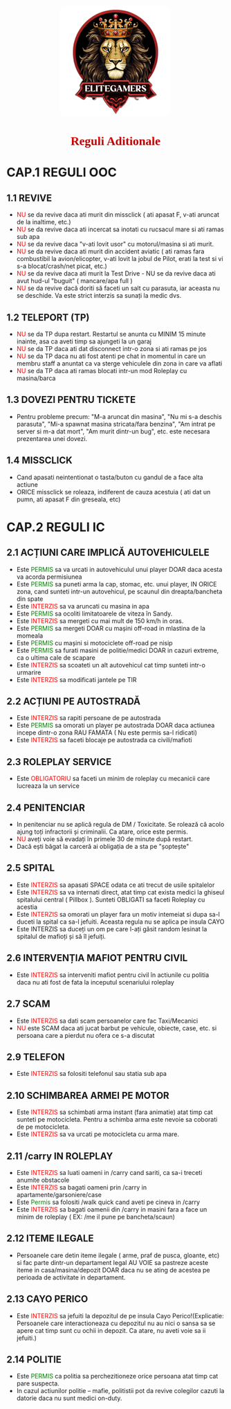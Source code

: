 <img src="../public/elitegamers.png" alt="pozaRegulament" width="256" height="256" style="display: block; margin: 0px auto; border-radius: 1%; border-radius: 5%;">

# <center><span style="font-family: Conthrax; background: -webkit-linear-gradient(red, darkred); -webkit-background-clip: text; -webkit-text-fill-color: transparent;">Reguli Aditionale</span></center>

# CAP.1 REGULI OOC
## 1.1 REVIVE
 - <span style="color: red;">NU</span> se da revive daca ati murit din missclick ( ati apasat F, v-ati aruncat de la inaltime, etc.)
 - <span style="color: red;">NU</span> se da revive daca ati incercat sa inotati cu rucsacul mare si ati ramas sub apa
 - <span style="color: red;">NU</span> se da revive daca "v-ati lovit usor" cu motorul/masina si ati murit. 
 - <span style="color: red;">NU</span> se da revive daca ati murit din accident aviatic ( ati ramas fara combustibil la avion/elicopter, v-ati lovit la jobul de Pilot, erati la test si vi s-a blocat/crash/net picat, etc.)
 - <span style="color: red;">NU</span> se da revive daca ati murit la Test Drive - NU se da revive daca ati avut hud-ul "buguit" ( mancare/apa full )
 - <span style="color: red;">NU</span> se da revive dacă doriti să faceti un salt cu parasuta, iar aceasta nu se deschide. Va este strict interzis sa sunați la medic dvs.

 ## 1.2 TELEPORT (TP)
 - <span style="color: red;">NU</span> se da TP dupa restart. Restartul se anunta cu MINIM 15 minute inainte, asa ca aveti timp sa ajungeti la un garaj
 - <span style="color: red;">NU</span> se da TP daca ati dat disconnect intr-o zona si ati ramas pe jos
 - <span style="color: red;">NU</span> se da TP daca nu ati fost atenti pe chat in momentul in care un membru staff a anuntat ca va sterge vehiculele din zona in care va aflati
 - <span style="color: red;">NU</span> se da TP daca ati ramas blocati intr-un mod Roleplay cu masina/barca
 ## 1.3 DOVEZI PENTRU TICKETE
 - Pentru probleme precum: "M-a aruncat din masina", "Nu mi s-a deschis parasuta", "Mi-a spawnat masina stricata/fara benzina", "Am intrat pe server si m-a dat mort", "Am murit dintr-un bug", etc. este necesara prezentarea unei dovezi.

 ## 1.4 MISSCLICK
- Cand apasati neintentionat o tasta/buton cu gandul de a face alta actiune
- ORICE missclick se roleaza, indiferent de cauza acestuia ( ati dat un pumn, ati apasat F din greseala, etc)

# CAP.2 REGULI IC

## 2.1 ACȚIUNI CARE IMPLICĂ AUTOVEHICULELE 
- Este <span style="color: green;">PERMIS</span> sa va urcati in autovehiculul unui player DOAR daca acesta va acorda permisiunea
- Este <span style="color: green;">PERMIS</span> sa puneti arma la cap, stomac, etc. unui player, IN ORICE zona, cand sunteti intr-un autovehicul, pe scaunul din dreapta/bancheta din spate
- Este <span style="color: red;">INTERZIS</span> sa va aruncati cu masina in apa
- Este <span style="color: green;">PERMIS</span> sa ocoliti limitatoarele de viteza în Sandy.
- Este <span style="color: red;">INTERZIS</span> sa mergeti cu mai mult de 150 km/h in oras.
- Este <span style="color: green;">PERMIS</span> sa mergeti DOAR cu mașini off-road in mlastina de la momeala
- Este <span style="color: green;">PERMIS</span> cu mașini si motociclete off-road  pe nisip
- Este <span style="color: green;">PERMIS</span> sa furati masini de politie/medici DOAR in cazuri extreme, ca o ultima cale de scapare
- Este <span style="color: red;">INTERZIS</span> sa scoateti un alt autovehicul cat timp sunteti intr-o urmarire
- Este <span style="color: red;">INTERZIS</span> sa modificati jantele pe TIR

## 2.2 ACȚIUNI PE AUTOSTRADĂ
- Este <span style="color: red;">INTERZIS</span> sa rapiti persoane de pe autostrada
- Este <span style="color: green;">PERMIS</span> sa omorati un player pe autostrada DOAR daca actiunea incepe dintr-o zona RAU FAMATA ( Nu este permis sa-l ridicati)
- Este <span style="color: red;">INTERZIS</span> sa faceti blocaje pe autostrada ca civili/mafioti

## 2.3 ROLEPLAY SERVICE
- Este <span style="color: red;">OBLIGATORIU</span> sa faceti un minim de roleplay cu mecanicii care lucreaza la un service

## 2.4 PENITENCIAR
- In penitenciar nu se aplică regula de DM / Toxicitate. Se rolează că acolo ajung toți infractorii și criminalii. Ca atare, orice este permis.
 - <span style="color: red;">NU</span> aveți voie să evadați în primele 30 de minute după restart.
- Dacă ești băgat la carceră ai obligația de a sta pe "șoptește"

## 2.5 SPITAL
- Este <span style="color: red;">INTERZIS</span> sa apasati SPACE odata ce ati trecut de usile spitalelor
- Este <span style="color: red;">INTERZIS</span> sa va internati direct, atat timp cat exista medici la ghiseul spitalului central ( Pillbox ). Sunteti OBLIGATI sa faceti Roleplay cu acestia
- Este <span style="color: red;">INTERZIS</span> sa omorati un player fara un motiv intemeiat si dupa sa-l duceti la spital ca sa-l jefuiti. Aceasta regula nu se aplica pe insula CAYO
- Este INTERZIS sa duceți un om pe care l-ați găsit random lesinat la spitalul de mafioți și să îl jefuiți.

## 2.6 INTERVENȚIA MAFIOT PENTRU CIVIL
- Este <span style="color: red;">INTERZIS</span> sa interveniti mafiot pentru civil în actiunile cu politia daca nu ati fost de fata la inceputul scenariului roleplay

## 2.7 SCAM
- Este <span style="color: red;">INTERZIS</span> sa dati scam persoanelor care fac Taxi/Mecanici
 - <span style="color: red;">NU</span> este SCAM daca ati jucat barbut pe vehicule, obiecte, case, etc. si persoana care a pierdut nu ofera ce s-a discutat

<!-- ## 2.8 LIPSA BULETIN
- Atunci cand rolati ca nu aveti buletinul la dumneavoastra, trebuie sa aveti OBLIGATORIU o dovada cu /me si /hudstats. -->

## 2.9 TELEFON
- Este <span style="color: red;">INTERZIS</span> sa folositi telefonul sau statia sub apa

## 2.10 SCHIMBAREA ARMEI PE MOTOR

- Este <span style="color: red;">INTERZIS</span> sa schimbati arma instant (fara animatie) atat timp cat sunteti pe motocicleta. Pentru a schimba arma este nevoie sa coborati de pe motocicleta.
- Este <span style="color: red;">INTERZIS</span> sa va urcati pe motocicleta cu arma mare.

## 2.11 /carry IN ROLEPLAY
- Este <span style="color: red;">INTERZIS</span> sa luati oameni in /carry cand sariti, ca sa-i treceti anumite obstacole
- Este <span style="color: red;">INTERZIS</span> sa bagati oameni prin /carry in apartamente/garsoniere/case
- Este <span style="color: green;">Permis</span> sa folositi /walk quick cand aveti pe cineva in /carry
- Este <span style="color: red;">INTERZIS</span> sa bagati oamenii din /carry in masini fara a face un minim de roleplay ( EX: /me il pune pe bancheta/scaun)

## 2.12 ITEME ILEGALE
- Persoanele care detin iteme ilegale ( arme, praf de pusca, gloante, etc) si fac parte dintr-un departament legal AU VOIE sa pastreze aceste iteme in casa/masina/depozit DOAR daca nu se ating de acestea pe perioada de activitate in departament.

## 2.13 CAYO PERICO
- Este <span style="color: red;">INTERZIS</span> sa jefuiti la depozitul de pe insula Cayo Perico!(Explicatie: Persoanele care interactioneaza cu depozitul nu au nici o sansa sa se apere cat timp sunt cu ochii in depozit. Ca atare, nu aveti voie sa ii jefuiti.)

## 2.14 POLITIE
- Este <span style="color: green;">PERMIS</span> ca politia sa perchezitioneze orice persoana atat timp cat pare suspecta.
- In cazul actiunilor politie – mafie, politistii pot da revive colegilor cazuti la datorie daca nu sunt medici on-duty. 
